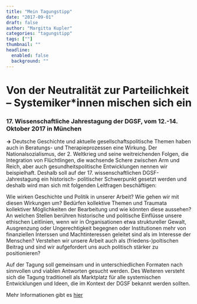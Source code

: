 ```yaml
---
title: "Mein Tagungstipp"
date: "2017-09-01"
draft: false
author: "Margitta Kupler"
categories: "tagungstipp"
tags: [""]
thumbnail: ""
headline:
  enabled: false
  background: ""
---
```


# Von der Neutralität zur Parteilichkeit – Systemiker*innen mischen sich ein

### 17. Wissenschaftliche Jahrestagung der DGSF, vom 12.-14. Oktober 2017 in München

<!--more-->

**→** Deutsche Geschichte und aktuelle gesellschaftspolitische Themen haben
auch in Beratungs- und Therapieprozessen eine Wirkung. Der
Nationalsozialismus, der 2. Weltkrieg und seine weitreichenden Folgen, die
Integration von Flüchtlingen, die wachsende Schere zwischen Arm und Reich,
aber auch gesundheitspolitische Entwicklungen nennen wir beispielhaft. Deshalb
soll auf der 17. wissenschaftlichen DGSF-Jahrestagung ein historisch-
politischer Schwerpunkt gesetzt werden und deshalb wird man sich mit folgenden
Leitfragen beschäftigen:

Wie wirken Geschichte und Politik in unserer Arbeit? Wie gehen wir mit diesen
Wirkungen um? Bedürfen kollektive Themen und Traumata kollektiver
Möglichkeiten der Bearbeitung und wie könnten diese aussehen? An welchen
Stellen berühren historische und politische Einflüsse unsere ethischen
Leitlinien, wenn wir in Organisationen etwa struktureller Gewalt, Ausgrenzung
oder Ungerechtigkeit begegnen oder Institutionen mehr von finanziellen
Interssen und Machtinteressen geleitet sind als im Interesse der Menschen?
Verstehen wir unsere Arbeit auch als (friedens-)poltischen Beitrag und sind
wir aufgefordert uns auch politisch stärker zu positionieren?

Auf der Tagung soll gemeinsam und in unterschiedlichen Formaten nach
sinnvollen und viablen Antworten gesucht werden. Des Weiteren versteht sich
die Tagung traditionell als Marktplatz für alle systemischen Entwicklungen und
Ideen, die im Kontext der DGSF bekannt werden sollten.

Mehr Informationen gibt es [hier](http://www.dgsf-tagung-2017.de/startseite.html "DGSF-Jahrestagung")
